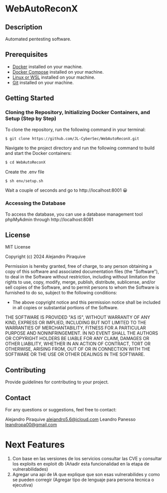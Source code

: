 # WebAutoReconX

## Description
Automated pentesting software.

## Prerequisites
- [Docker](https://www.docker.com/get-started) installed on your machine.
- [Docker Compose](https://docs.docker.com/compose/install/) installed on your machine.
- [Linux or WSL](https://learn.microsoft.com/en-us/windows/wsl/install) installed on your machine.
- [Git](https://git-scm.com/) installed on your machine.

## Getting Started

### Cloning the Repository, Initializing Docker Containers, and Setup (Step by Step)

To clone the repository, run the following command in your terminal:

```bash
$ git clone https://github.com/JL-CyberSec/WebAutoReconX.git
```

Navigate to the project directory and run the following command to build and start the Docker containers:

```bash
$ cd WebAutoReconX
```

Create the .env file
```
$ sh env/setup.sh
```

Wait a couple of seconds and go to http://localhost:8001 😀

### Accessing the Database
To access the database, you can use a database management tool phpMyAdmin through http://localhost:8081

## License

MIT License

Copyright (c) 2024 Alejandro Piraquive

Permission is hereby granted, free of charge, to any person obtaining a copy of this software and associated documentation files (the "Software"), to deal in the Software without restriction, including without limitation the rights to use, copy, modify, merge, publish, distribute, sublicense, and/or sell copies of the Software, and to permit persons to whom the Software is furnished to do so, subject to the following conditions:

- The above copyright notice and this permission notice shall be included in all copies or substantial portions of the Software.

THE SOFTWARE IS PROVIDED "AS IS", WITHOUT WARRANTY OF ANY KIND, EXPRESS OR IMPLIED, INCLUDING BUT NOT LIMITED TO THE WARRANTIES OF MERCHANTABILITY, FITNESS FOR A PARTICULAR PURPOSE AND NONINFRINGEMENT. IN NO EVENT SHALL THE AUTHORS OR COPYRIGHT HOLDERS BE LIABLE FOR ANY CLAIM, DAMAGES OR OTHER LIABILITY, WHETHER IN AN ACTION OF CONTRACT, TORT OR OTHERWISE, ARISING FROM, OUT OF OR IN CONNECTION WITH THE SOFTWARE OR THE USE OR OTHER DEALINGS IN THE SOFTWARE.

## Contributing
Provide guidelines for contributing to your project.

## Contact
For any questions or suggestions, feel free to contact:

Alejandro Piraquive alejandro5.6@icloud.com
Leandro Panesso leandropa00@gmail.com

# Next Features

1. Con base en las versiones de los servicios consultar las CVE y consultar los exploits en exploit db (Añadir esta funcionalidad en la etapa de vulnerabilidades)
2. Agregar una api de IA que explique que son esas vulnerabilides y como se pueden corregir (Agregar tipo de lenguaje para persona tecnica o ejecutiva)
